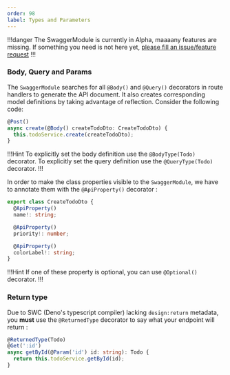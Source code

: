 ```yaml
---
order: 98
label: Types and Parameters
---
```


!!!danger
The SwaggerModule is currently in Alpha, maaaany features are missing. If something you need is not here yet, [please fill an issue/feature request](https://github.com/Savory/Danet-Swagger/issues)
!!!


### Body, Query and Params

The `SwaggerModule` searches for all `@Body()` and `@Query()` decorators in route handlers to generate the API document. It also creates corresponding model definitions by taking advantage of reflection. Consider the following code:

```ts
@Post()
async create(@Body() createTodoDto: CreateTodoDto) {
  this.todoService.create(createTodoDto);
}
```

!!!Hint
To explicitly set the body definition use the `@BodyType(Todo)` decorator.
To explicitly set the query definition use the `@QueryType(Todo)` decorator.
!!!

In order to make the class properties visible to the `SwaggerModule`, we have to annotate them with the `@ApiProperty()` decorator :

```ts
export class CreateTodoDto {
  @ApiProperty()
  name!: string;

  @ApiProperty()
  priority!: number;

  @ApiProperty()
  colorLabel!: string;
}
```

!!!Hint
If one of these property is optional, you can use `@Optional()` decorator.
!!!

### Return type

Due to SWC (Deno's typescript compiler) lacking `design:return` metadata, you **must** use the `@ReturnedType` decorator to say what your endpoint will return :


```ts
@ReturnedType(Todo)
@Get(':id')
async getById(@Param('id') id: string): Todo {
  return this.todoService.getById(id);
}
```